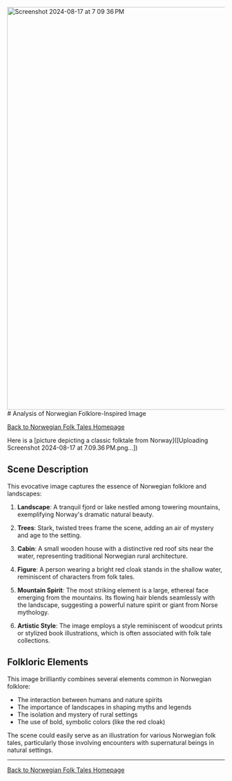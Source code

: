 <img width="930" alt="Screenshot 2024-08-17 at 7 09 36 PM" src="https://github.com/user-attachments/assets/27b39e6c-d8ec-4d15-8280-e03747addeec"># Analysis of Norwegian Folklore-Inspired Image

[Back to Norwegian Folk Tales Homepage](README.md)

Here is a [picture depicting a classic folktale from Norway]([Uploading Screenshot 2024-08-17 at 7.09.36 PM.png…])


## Scene Description

This evocative image captures the essence of Norwegian folklore and landscapes:

1. **Landscape**: A tranquil fjord or lake nestled among towering mountains, exemplifying Norway's dramatic natural beauty.

2. **Trees**: Stark, twisted trees frame the scene, adding an air of mystery and age to the setting.

3. **Cabin**: A small wooden house with a distinctive red roof sits near the water, representing traditional Norwegian rural architecture.

4. **Figure**: A person wearing a bright red cloak stands in the shallow water, reminiscent of characters from folk tales.

5. **Mountain Spirit**: The most striking element is a large, ethereal face emerging from the mountains. Its flowing hair blends seamlessly with the landscape, suggesting a powerful nature spirit or giant from Norse mythology.

6. **Artistic Style**: The image employs a style reminiscent of woodcut prints or stylized book illustrations, which is often associated with folk tale collections.

## Folkloric Elements

This image brilliantly combines several elements common in Norwegian folklore:

- The interaction between humans and nature spirits
- The importance of landscapes in shaping myths and legends
- The isolation and mystery of rural settings
- The use of bold, symbolic colors (like the red cloak)

The scene could easily serve as an illustration for various Norwegian folk tales, particularly those involving encounters with supernatural beings in natural settings.

---

[Back to Norwegian Folk Tales Homepage](README.md)
